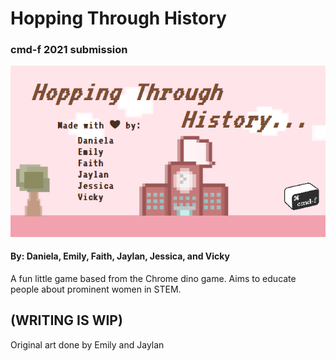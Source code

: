 # Hopping Through History

### cmd-f 2021 submission
![banner](md_assets/banner.png)
#### By: Daniela, Emily, Faith, Jaylan, Jessica, and Vicky

A fun little game based from the Chrome dino game.
Aims to educate people about prominent women in STEM.

## (WRITING IS WIP)

Original art done by Emily and Jaylan
